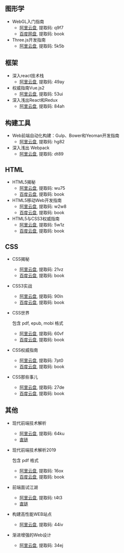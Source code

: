 ## 图形学

- WebGL入门指南
  - [阿里云盘](https://www.aliyundrive.com/s/4zaWWgG4i8V), 提取码: q9f7
  - [百度网盘](https://pan.baidu.com/s/1fPlW6ZWrbUxz6_6tn117sA), 提取码: book
- Three.js开发指南
  - [阿里云盘](https://www.aliyundrive.com/s/QfGxLo8cM9L), 提取码: 5k5b

## 框架

- 深入react技术栈
  - [阿里云盘](https://www.aliyundrive.com/s/R5hzkPTz4Cz), 提取码: 49ay
- 权威指南Vue.js2
  - [阿里云盘](https://www.aliyundrive.com/s/bw8yyq2YFrV), 提取码: 53ui
- 深入浅出React和Redux
  - [阿里云盘](https://www.aliyundrive.com/s/q9CfHVp6pw5), 提取码: 84ah

## 构建工具

- Web前端自动化构建：Gulp、Bower和Yeoman开发指南
  - [阿里云盘](https://www.aliyundrive.com/s/DtNsHE24TQM), 提取码: hg82
- 深入浅出 Webpack
  - [阿里云盘](https://www.aliyundrive.com/s/aSGq7fsq3eU), 提取码: dt89

## HTML

- HTML5揭秘
  - [阿里云盘](https://www.aliyundrive.com/s/KXtx6YaZ69K), 提取码: wu75
  - [百度云盘](https://pan.baidu.com/s/1xF0dgn4G-9sCChNb64wD4w), 提取码: book
- HTML5移动Web开发指南
  - [阿里云盘](https://www.aliyundrive.com/s/wBSdt2iern9), 提取码: w2w8
  - [百度云盘](https://pan.baidu.com/s/1AKfTOV8z169Bjjq0pz1R7w), 提取码: book
- HTML5与CSS3权威指南
  - [阿里云盘](https://www.aliyundrive.com/s/8mM3mJmD2hV), 提取码: 5w1z
  - [百度云盘](https://pan.baidu.com/s/1N7KvfKp9Kzs_gqeVqbhU6Q), 提取码: book

## CSS

- CSS揭秘
  - [阿里云盘](https://www.aliyundrive.com/s/AzzvwPbybNn), 提取码: 21vz
  - [百度云盘](https://pan.baidu.com/s/1OWqq5tBmepzqrKLnwUZ3YQ), 提取码: book
- CSS3实战
  - [阿里云盘](https://www.aliyundrive.com/s/7yQ66ji6vXv), 提取码: 90ln
  - [百度云盘](https://pan.baidu.com/s/1ZJFfGa9ocfM3c8V_snVsUQ), 提取码: book
- CSS世界

  包含 pdf, epub, mobi 格式

  - [阿里云盘](https://www.aliyundrive.com/s/2LMxQijoYet), 提取码: 60vf
  - [百度云盘](https://pan.baidu.com/s/1dz8F4Jgaqp39_faws0sIMA), 提取码: book
- CSS权威指南
  - [阿里云盘](https://www.aliyundrive.com/s/Jz9C6BxFgsR), 提取码: 7pt0
  - [百度云盘](https://pan.baidu.com/s/15a1TNqKQBv9OtlMaTJkmmg), 提取码: book
- CSS那些事儿
  - [阿里云盘](https://www.aliyundrive.com/s/t7VzUHQHpDQ), 提取码: 27de
  - [百度云盘](https://pan.baidu.com/s/1PMkZC2948Cc4DB-4xhoQrA), 提取码: book

## 其他

- 现代前端技术解析
  - [阿里云盘](https://www.aliyundrive.com/s/6EcLcDvGqrP), 提取码: 64ku
  - [直链](https://static.xjq.icu/book/现代前端技术解析.mobi)
- 现代前端技术解析2019

  包含 pdf 格式

  - [阿里云盘](https://www.aliyundrive.com/s/cqyL2EjNkQE), 提取码: 16ox
  - [百度云盘](https://pan.baidu.com/s/18n2-h_goCQtsxIlh46NcQQ), 提取码: book
- 前端面试江湖
  - [阿里云盘](https://www.aliyundrive.com/s/t6bP8Xi5t1w), 提取码: t4t3
  - [直链](https://static.xjq.icu/book/前端面试江湖.mobi)
- 构建高性能WEB站点
  - [阿里云盘](https://www.aliyundrive.com/s/VQr43dRHJxS), 提取码: 44iv
- 渐进增强的Web设计
  - [阿里云盘](https://www.aliyundrive.com/s/WqetSi5ZPEX), 提取码: 34ej

